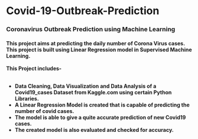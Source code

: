 # Covid-19-Outbreak-Prediction
<h3><b>Coronavirus Outbreak Prediction using Machine Learning</b></h3>
<h4> This project aims at predicting the daily number of Corona Virus cases. This project is built using Linear Regression model in Supervised Machine Learning.
<br><br>
This Project includes-
<br> <br>
<ul>
<li> Data Cleaning, Data Visualization and Data Analysis of a Covid19_cases Dataset from Kaggle.com using certain Python Libraries.
<li> A Linear Regression Model is created that is capable of predicting the number of covid cases.
<li> The model is able to give a quite accurate prediction of new Covid19 cases.
 <li> The created model is also evaluated and checked for accuracy.
</ul>



</h4>

